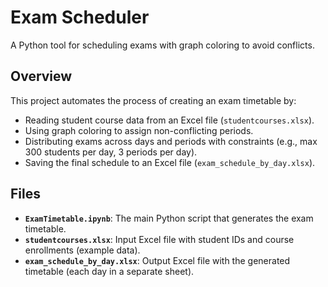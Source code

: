 # Exam Scheduler

A Python tool for scheduling exams with graph coloring to avoid conflicts.

## Overview
This project automates the process of creating an exam timetable by:
- Reading student course data from an Excel file (`studentcourses.xlsx`).
- Using graph coloring to assign non-conflicting periods.
- Distributing exams across days and periods with constraints (e.g., max 300 students per day, 3 periods per day).
- Saving the final schedule to an Excel file (`exam_schedule_by_day.xlsx`).

## Files
- **`ExamTimetable.ipynb`**: The main Python script that generates the exam timetable.
- **`studentcourses.xlsx`**: Input Excel file with student IDs and course enrollments (example data).
- **`exam_schedule_by_day.xlsx`**: Output Excel file with the generated timetable (each day in a separate sheet).

